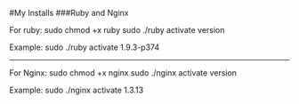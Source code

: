 #My Installs
###Ruby and Nginx

For ruby:
      sudo chmod +x ruby
      sudo ./ruby activate version

Example:
      sudo ./ruby activate 1.9.3-p374

---

For Nginx:
      sudo chmod +x nginx
      sudo ./nginx activate version

Example:
      sudo ./nginx activate 1.3.13
